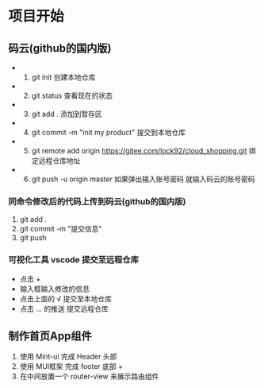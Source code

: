 # 项目开始
## 码云(github的国内版)
+ 1. git init  创建本地仓库
+ 2. git status 查看现在的状态
+ 3. git add . 添加到暂存区
+ 4. git commit -m "init my product" 提交到本地仓库
+ 5. git remote add origin https://gitee.com/lock92/cloud_shopping.git 绑定远程仓库地址
+ 6. git push -u origin master  如果弹出输入账号密码 就输入码云的账号密码

### 同命令修改后的代码上传到码云(github的国内版)
1. git add .
2. git commit -m "提交信息"
3. git push

### 可视化工具 vscode 提交至远程仓库
 * 点击 +
 * 输入框输入修改的信息
 * 点击上面的 √ 提交至本地仓库
 * 点击 ... 的推送 提交远程仓库

## 制作首页App组件
1. 使用 Mint-ui 完成 Header 头部
2. 使用 MUI框架 完成 footer 底部
    + 
3. 在中间放置一个 router-view 来展示路由组件 